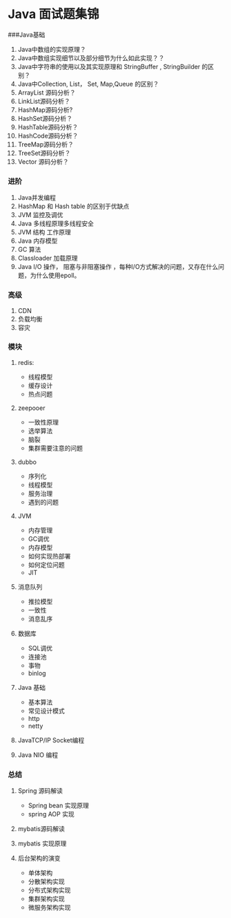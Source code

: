 # Java 面试题集锦 

###Java基础  
1. Java中数组的实现原理？
2. Java中数组实现细节以及部分细节为什么如此实现？？   
3. Java中字符串的使用以及其实现原理和 StringBuffer , StringBuilder 的区别？  
4. Java中Collection, List， Set, Map,Queue 的区别？  
5. ArrayList 源码分析？ 
6. LinkList源码分析？  
7. HashMap源码分析?
8. HashSet源码分析？
9. HashTable源码分析？  
10. HashCode源码分析？
11. TreeMap源码分析？
12. TreeSet源码分析？
13. Vector 源码分析？  

### 进阶  
1. Java并发编程  
2. HashMap 和 Hash table 的区别于优缺点  
3. JVM 监控及调优
4. Java 多线程原理多线程安全  
5. JVM 结构 工作原理   
6. Java 内存模型 
7. GC 算法 
8. Classloader 加载原理  
9. Java I/O 操作， 阻塞与非阻塞操作 ，每种I/O方式解决的问题，又存在什么问题，为什么使用epoll。  




### 高级  
1. CDN  
2. 负载均衡 
3. 容灾

### 模块
1. redis:  
	* 线程模型  
	* 缓存设计  
	* 热点问题  
2. zeepooer  
	* 一致性原理  
	* 选举算法  
	* 脑裂  
	* 集群需要注意的问题  
3. dubbo   
	* 序列化  
	* 线程模型  
	* 服务治理  
	* 遇到的问题  
4. JVM  
	* 内存管理  
	* GC调优   
	* 内存模型  
	* 如何实现热部署    
	* 如何定位问题  
	* JIT  
    
5. 消息队列   
	* 推拉模型  
	* 一致性  
	* 消息乱序  
6. 数据库  
	* SQL调优  
	* 连接池  
	* 事物  
	* binlog  
7. Java 基础  
	* 基本算法  
	* 常见设计模式  
	* http  
	* netty   

2. JavaTCP/IP Socket编程   
3. Java NIO 编程  

### 总结  
1. Spring 源码解读  
	* Spring bean 实现原理  
	* spring AOP 实现  

2. mybatis源码解读 
3. mybatis 实现原理  
4. 后台架构的演变  
	* 单体架构  
	* 分散架构实现  
	* 分布式架构实现  
	* 集群架构实现  
	* 微服务架构实现  


